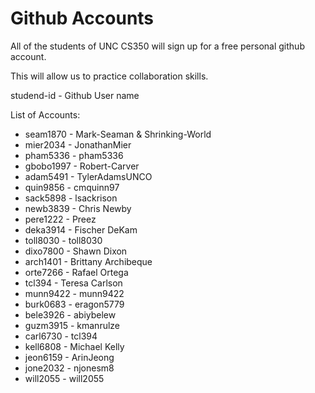 # Github Accounts

All of the students of UNC CS350 will sign up for a free personal github account.  

This will allow us to practice collaboration skills.

studend-id - Github User name


List of Accounts:

* seam1870 - Mark-Seaman & Shrinking-World
* mier2034 - JonathanMier
* pham5336 - pham5336
* gbobo1997 - Robert-Carver
* adam5491 - TylerAdamsUNCO
* quin9856 - cmquinn97
* sack5898 - lsackrison
* newb3839 - Chris Newby 
* pere1222 - Preez
* deka3914 - Fischer DeKam
* toll8030 - toll8030
* dixo7800 - Shawn Dixon
* arch1401 - Brittany Archibeque
* orte7266 - Rafael Ortega
* tcl394 - Teresa Carlson
* munn9422 - munn9422
* burk0683 - eragon5779
* bele3926 - abiybelew
* guzm3915 - kmanrulze
* carl6730 - tcl394
* kell6808 - Michael Kelly
* jeon6159 - ArinJeong
* jone2032 - njonesm8
* will2055 - will2055
